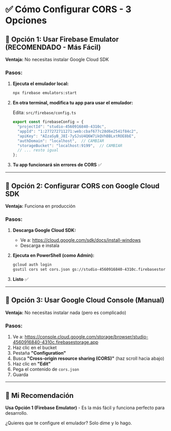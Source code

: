 # ✅ Cómo Configurar CORS - 3 Opciones

## 🎯 Opción 1: Usar Firebase Emulator (RECOMENDADO - Más Fácil)

**Ventaja:** No necesitas instalar Google Cloud SDK

### Pasos:

1. **Ejecuta el emulador local:**
   ```bash
   npx firebase emulators:start
   ```

2. **En otra terminal, modifica tu app para usar el emulador:**
   
   Edita: `src/firebase/config.ts`
   ```typescript
   export const firebaseConfig = {
     "projectId": "studio-4560916840-4310c",
     "appId": "1:277272711271:web:cbaf677c28d6e2541f84c2",
     "apiKey": "AIzaSyB_J8I-7ySJsU4Q6W7ikQVhBBLxtROE8bE",
     "authDomain": "localhost",  // CAMBIAR
     "storageBucket": "localhost:9199",  // CAMBIAR
     // ... resto igual
   };
   ```

3. **Tu app funcionará sin errores de CORS** ✅

---

## 🎯 Opción 2: Configurar CORS con Google Cloud SDK

**Ventaja:** Funciona en producción

### Pasos:

1. **Descarga Google Cloud SDK:**
   - Ve a: https://cloud.google.com/sdk/docs/install-windows
   - Descarga e instala

2. **Ejecuta en PowerShell (como Admin):**
   ```bash
   gcloud auth login
   gsutil cors set cors.json gs://studio-4560916840-4310c.firebasestorage.app
   ```

3. **Listo** ✅

---

## 🎯 Opción 3: Usar Google Cloud Console (Manual)

**Ventaja:** No necesitas instalar nada (pero es complicado)

### Pasos:

1. Ve a: https://console.cloud.google.com/storage/browser/studio-4560916840-4310c.firebasestorage.app
2. Haz clic en el bucket
3. Pestaña **"Configuration"**
4. Busca **"Cross-origin resource sharing (CORS)"** (haz scroll hacia abajo)
5. Haz clic en **"Edit"**
6. Pega el contenido de `cors.json`
7. Guarda

---

## 🚀 Mi Recomendación

**Usa Opción 1 (Firebase Emulator)** - Es la más fácil y funciona perfecto para desarrollo.

¿Quieres que te configure el emulador? Solo dime y lo hago.

